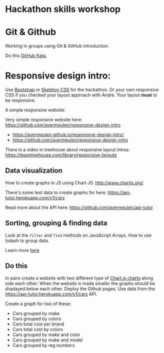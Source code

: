 # Hackathon skills workshop

# Git & Github

Working in groups using Git & GitHub introduction.

Do this [GitHub Kata](https://github.com/codex-academy/github-in-pairs-kata).

# Responsive design intro:

Use [Bootstrap](getbootstrap.com) or [Skeleton CSS](getskeleton.com) for the hackathon. Or your own responsive CSS if you checked your layout approach with Andre. Your layout **must** to be responsive.

A simple responsive website:

Very simple responsive website here: https://github.com/avermeulen/responsive-design-intro

* https://avermeulen.github.io/responsive-design-intro/
* https://github.com/avermeulen/responsive-design-intro

There is a video in treehouse about responsive layout intros: https://teamtreehouse.com/library/responsive-layouts

## Data visualization

How to create graphs in JS using Chart JS: http://www.chartjs.org/

There's some test data to create graphs for here: https://api-tutor.herokuapp.com/v1/cars

Read more about the API here: https://github.com/avermeulen/api-tutor

## Sorting, grouping & finding data

Look at the `filter` and `find` methods on JavaScript Arrays.
How to use lodash to group data.

Learn more [here](./data-trix.md)

## Do this

In pairs create a website with two different type of [Chart.js charts](chartjs.org)  along side each other. When the website is made smaller the graphs should be displayed below each other. Deploy the Github pages. Use data from the https://api-tutor.herokuapp.com/v1/cars API.

Create a graph for two of these:

* Cars grouped by make
* Cars grouped by colors
* Cars total cost per brand
* Cars total cost by colors
* Cars grouped by make and color
* Cars grouped by make and model
* Cars grouped by reg numbers
